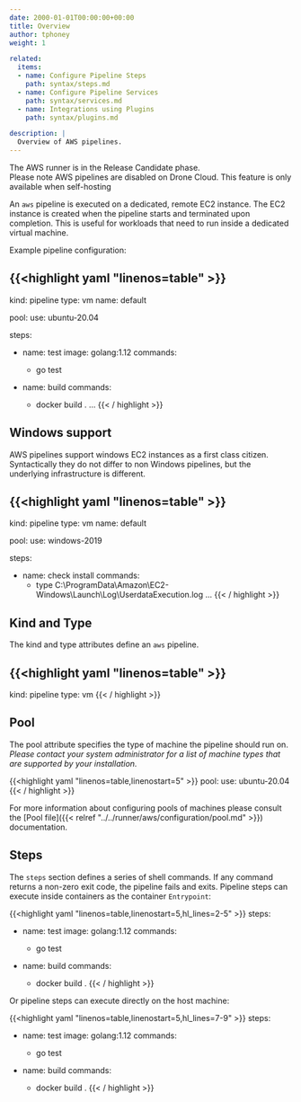 ```yaml
---
date: 2000-01-01T00:00:00+00:00
title: Overview
author: tphoney
weight: 1

related:
  items:
  - name: Configure Pipeline Steps
    path: syntax/steps.md
  - name: Configure Pipeline Services
    path: syntax/services.md
  - name: Integrations using Plugins
    path: syntax/plugins.md

description: |
  Overview of AWS pipelines.
---
```


<div class="alert">
The AWS runner is in the Release Candidate phase.
</div>

<div class="alert">
Please note AWS pipelines are disabled on Drone Cloud. This feature is only available when self-hosting
</div>

An `aws` pipeline is executed on a dedicated, remote EC2 instance. The EC2 instance is created when the pipeline starts and terminated upon completion. This is useful for workloads that need to run inside a dedicated virtual machine.

Example pipeline configuration:

{{<highlight yaml "linenos=table" >}}
---
kind: pipeline
type: vm
name: default

pool:
  use: ubuntu-20.04

steps:
- name: test
  image: golang:1.12
  commands:
  - go test

- name: build
  commands:
  - docker build .
...
{{< / highlight >}}

## Windows support

AWS pipelines support windows EC2 instances as a first class citizen. Syntactically they do not differ to non Windows pipelines, but the underlying infrastructure is different.

{{<highlight yaml "linenos=table" >}}
---
kind: pipeline
type: vm
name: default

pool:
  use: windows-2019

steps:
- name: check install
  commands:
  - type C:\ProgramData\Amazon\EC2-Windows\Launch\Log\UserdataExecution.log
...
{{< / highlight >}}

## Kind and Type

The kind and type attributes define an `aws` pipeline.

{{<highlight yaml "linenos=table" >}}
---
kind: pipeline
type: vm
{{< / highlight >}}

## Pool

The pool attribute specifies the type of machine the pipeline should run on. _Please contact your system administrator for a list of machine types that are supported by your installation._

{{<highlight yaml "linenos=table,linenostart=5" >}}
pool:
  use: ubuntu-20.04
{{< / highlight >}}

For more information about configuring pools of machines please consult the [Pool file]({{< relref "../../runner/aws/configuration/pool.md" >}}) documentation.

## Steps

The `steps` section defines a series of shell commands. If any command returns a non-zero exit code, the pipeline fails and exits. Pipeline steps can execute inside containers as the container `Entrypoint`:

{{<highlight yaml "linenos=table,linenostart=5,hl_lines=2-5" >}}
steps:
- name: test
  image: golang:1.12
  commands:
  - go test

- name: build
  commands:
  - docker build .
{{< / highlight >}}

Or pipeline steps can execute directly on the host machine:

{{<highlight yaml "linenos=table,linenostart=5,hl_lines=7-9" >}}
steps:
- name: test
  image: golang:1.12
  commands:
  - go test

- name: build
  commands:
  - docker build .
{{< / highlight >}}
